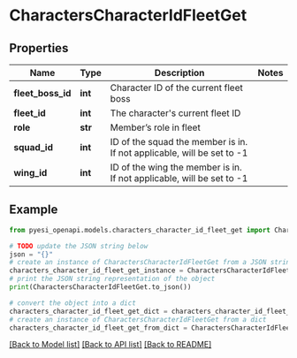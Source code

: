 # CharactersCharacterIdFleetGet


## Properties

Name | Type | Description | Notes
------------ | ------------- | ------------- | -------------
**fleet_boss_id** | **int** | Character ID of the current fleet boss | 
**fleet_id** | **int** | The character&#39;s current fleet ID | 
**role** | **str** | Member’s role in fleet | 
**squad_id** | **int** | ID of the squad the member is in. If not applicable, will be set to -1 | 
**wing_id** | **int** | ID of the wing the member is in. If not applicable, will be set to -1 | 

## Example

```python
from pyesi_openapi.models.characters_character_id_fleet_get import CharactersCharacterIdFleetGet

# TODO update the JSON string below
json = "{}"
# create an instance of CharactersCharacterIdFleetGet from a JSON string
characters_character_id_fleet_get_instance = CharactersCharacterIdFleetGet.from_json(json)
# print the JSON string representation of the object
print(CharactersCharacterIdFleetGet.to_json())

# convert the object into a dict
characters_character_id_fleet_get_dict = characters_character_id_fleet_get_instance.to_dict()
# create an instance of CharactersCharacterIdFleetGet from a dict
characters_character_id_fleet_get_from_dict = CharactersCharacterIdFleetGet.from_dict(characters_character_id_fleet_get_dict)
```
[[Back to Model list]](../README.md#documentation-for-models) [[Back to API list]](../README.md#documentation-for-api-endpoints) [[Back to README]](../README.md)


